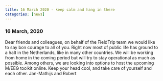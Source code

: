 ```yaml
---
title: 16 March 2020 - keep calm and hang in there
categories: [news]
---
```


### 16 March, 2020

Dear friends and colleagues, on behalf of the FieldTrip team we would like to say bon courage to all of you. Right now most of public life has ground to a halt in the Netherlands, like in many other countries. We will be working from home in the coming period but will try to stay operational as much as possible. Among others, we are looking into options to host the upcoming M/EEG toolkit online. Keep your head cool, and take care of yourself and each other. Jan-Mathijs and Robert 
